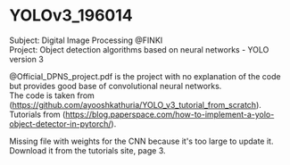 # YOLOv3_196014  
Subject: Digital Image Processing @FINKI  
Project: Object detection algorithms based on neural networks - YOLO version 3  
  
@Official_DPNS_project.pdf is the project with no explanation of the code but provides good base of convolutional neural networks.  
The code is taken from (https://github.com/ayooshkathuria/YOLO_v3_tutorial_from_scratch).  
Tutorials from (https://blog.paperspace.com/how-to-implement-a-yolo-object-detector-in-pytorch/).  
  
Missing file with weights for the CNN because it's too large to update it. Download it from the tutorials site, page 3.  

